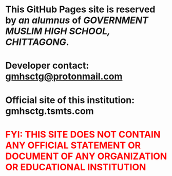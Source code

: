 # This GitHub Pages site is reserved by *an alumnus* of ***GOVERNMENT MUSLIM HIGH SCHOOL, CHITTAGONG***.
# Developer contact: gmhsctg@protonmail.com
# Official site of this institution: **gmhsctg.tsmts.com**
# <span style="color: red;">FYI: THIS SITE DOES NOT CONTAIN ANY OFFICIAL STATEMENT OR DOCUMENT OF ANY ORGANIZATION OR EDUCATIONAL INSTITUTION</span>

